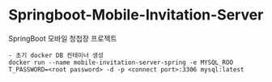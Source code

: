 # Springboot-Mobile-Invitation-Server
SpringBoot 모바일 청첩장 프로젝트

```
- 초기 docker DB 컨테이너 생성
docker run --name mobile-invitation-server-spring -e MYSQL_ROO
T_PASSWORD=<root password> -d -p <connect port>:3306 mysql:latest

